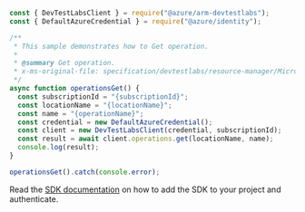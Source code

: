 ```javascript
const { DevTestLabsClient } = require("@azure/arm-devtestlabs");
const { DefaultAzureCredential } = require("@azure/identity");

/**
 * This sample demonstrates how to Get operation.
 *
 * @summary Get operation.
 * x-ms-original-file: specification/devtestlabs/resource-manager/Microsoft.DevTestLab/stable/2018-09-15/examples/Operations_Get.json
 */
async function operationsGet() {
  const subscriptionId = "{subscriptionId}";
  const locationName = "{locationName}";
  const name = "{operationName}";
  const credential = new DefaultAzureCredential();
  const client = new DevTestLabsClient(credential, subscriptionId);
  const result = await client.operations.get(locationName, name);
  console.log(result);
}

operationsGet().catch(console.error);
```

Read the [SDK documentation](https://github.com/Azure/azure-sdk-for-js/blob/%40azure%2Farm-devtestlabs_4.0.1/sdk/devtestlabs/arm-devtestlabs/README.md) on how to add the SDK to your project and authenticate.
